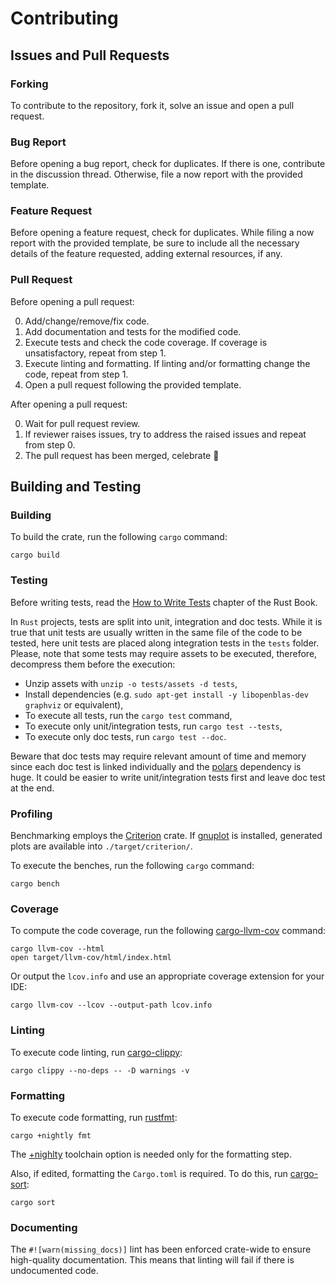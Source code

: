 # Contributing

##  Issues and Pull Requests

### Forking

To contribute to the repository, fork it, solve an issue and open a pull request.

### Bug Report

Before opening a bug report, check for duplicates. If there is one, contribute in the discussion thread. Otherwise, file a now report with the provided template.

### Feature Request

Before opening a feature request, check for duplicates. While filing a now report with the provided template, be sure to include all the necessary details of the feature requested, adding external resources, if any.

### Pull Request

Before opening a pull request:

0. Add/change/remove/fix code.
1. Add documentation and tests for the modified code.
2. Execute tests and check the code coverage. If coverage is unsatisfactory, repeat from step 1.
3. Execute linting and formatting. If linting and/or formatting change the code, repeat from step 1. 
4. Open a pull request following the provided template.

After opening a pull request:

0. Wait for pull request review.
1. If reviewer raises issues, try to address the raised issues and repeat from step 0.
2. The pull request has been merged, celebrate 🎉

## Building and Testing

### Building

To build the crate, run the following `cargo` command:

    cargo build

### Testing

Before writing tests, read the [How to Write Tests](https://doc.rust-lang.org/book/ch11-01-writing-tests.html) chapter of the Rust Book.

In `Rust` projects, tests are split into unit, integration and doc tests. While it is true that unit tests are usually written in the same file of the code to be tested, here unit tests are placed along integration tests in the `tests` folder. Please, note that some tests may require assets to be executed, therefore, decompress them before the execution:

- Unzip assets with `unzip -o tests/assets -d tests`,
- Install dependencies (e.g. `sudo apt-get install -y libopenblas-dev graphviz` or equivalent),
- To execute all tests, run the `cargo test` command,
- To execute only unit/integration tests, run `cargo test --tests`,
- To execute only doc tests, run `cargo test --doc`.

Beware that doc tests may require relevant amount of time and memory since each doc test is linked individually and the [polars](https://github.com/pola-rs/polars) dependency is huge. It could be easier to write unit/integration tests first and leave doc test at the end.

### Profiling

Benchmarking employs the [Criterion](https://github.com/bheisler/criterion.rs) crate. If [gnuplot](http://www.gnuplot.info/) is installed, generated plots are available into `./target/criterion/`.

To execute the benches, run the following `cargo` command:

```
cargo bench
```

### Coverage

To compute the code coverage, run the following [cargo-llvm-cov](https://github.com/taiki-e/cargo-llvm-cov) command:

    cargo llvm-cov --html
    open target/llvm-cov/html/index.html

Or output the `lcov.info` and use an appropriate coverage extension for your IDE:

    cargo llvm-cov --lcov --output-path lcov.info

### Linting

To execute code linting, run [cargo-clippy](https://github.com/rust-lang/rust-clippy):

    cargo clippy --no-deps -- -D warnings -v

### Formatting

To execute code formatting, run [rustfmt](https://github.com/rust-lang/rustfmt):

    cargo +nightly fmt

The [+nighlty](https://doc.rust-lang.org/cargo/commands/cargo.html?highlight=toolchain#common-options) toolchain option is needed only for the formatting step.

Also, if edited, formatting the `Cargo.toml` is required. To do this, run [cargo-sort](https://crates.io/crates/cargo-sort):

    cargo sort

### Documenting

The `#![warn(missing_docs)]` lint has been enforced crate-wide to ensure high-quality documentation. This means that linting will fail if there is undocumented code.
